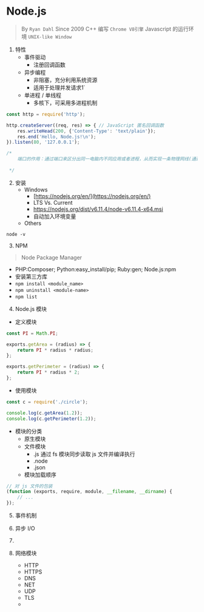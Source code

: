 # Node.js

> By `Ryan Dahl`
> Since 2009
> C++ 编写 `Chrome V8引擎`
> Javascript 的运行环境 `UNIX-like Window`

1.  特性
	- 事件驱动
		- 注册回调函数
	- 异步编程
		- 非阻塞，充分利用系统资源
		- 适用于处理并发请求1`
	- 单进程 / 单线程
		 - 多核下，可采用多进程机制

```javascript
const http = require('http');

http.createServer((req, res) => { // JavaScript 匿名回调函数
    res.writeHead(200, {'Content-Type': 'text/plain'});
    res.end('Hello, Node.js!\n');
}).listen(80, '127.0.0.1');

/*
    端口的作用：通过端口来区分出同一电脑内不同应用或者进程，从而实现一条物理网线(通过分组交换技术-比如internet)同时链接多个程序 
    
 */
```
2. 安装
	- Windows
		- [https://nodejs.org/en/](https://nodejs.org/en/)
		- LTS Vs. Current
		- https://nodejs.org/dist/v6.11.4/node-v6.11.4-x64.msi
		- 自动加入环境变量
	- Others
	
```
node -v
``` 
3. NPM
> Node Package Manager

- PHP:Composer; Python:easy_install/pip; Ruby:gen; Node.js:npm
- 安装第三方库
- `npm install <module_name>`
- `npm uninstall <module-name>`
- `npm list`
	
4. <a name="module"></a>Node.js 模块

- 定义模块

```javascript
const PI = Math.PI;

exports.getArea = (radius) => {
    return PI * radius * radius;
};

exports.getPerimeter = (radius) => {
    return PI * radius * 2;
};
```

- 使用模块

```javascript
const c = require('./circle');

console.log(c.getArea(1.2));
console.log(c.getPerimeter(1.2));
```

- 模块的分类
	- 原生模块
	- 文件模块
		- .js 通过 fs 模块同步读取 js 文件并编译执行
		- .node
		- .json
	- 模块加载顺序
 
```javascript
// 对 js 文件的包装
(function (exports, require, module, __filename, __dirname) {
	// ...
});
```		

5. 事件机制

6. 异步 I/O
7. 	
2.  网络模块
	- HTTP
	- HTTPS
	- DNS
	- NET
	- UDP
	- TLS
	- 
